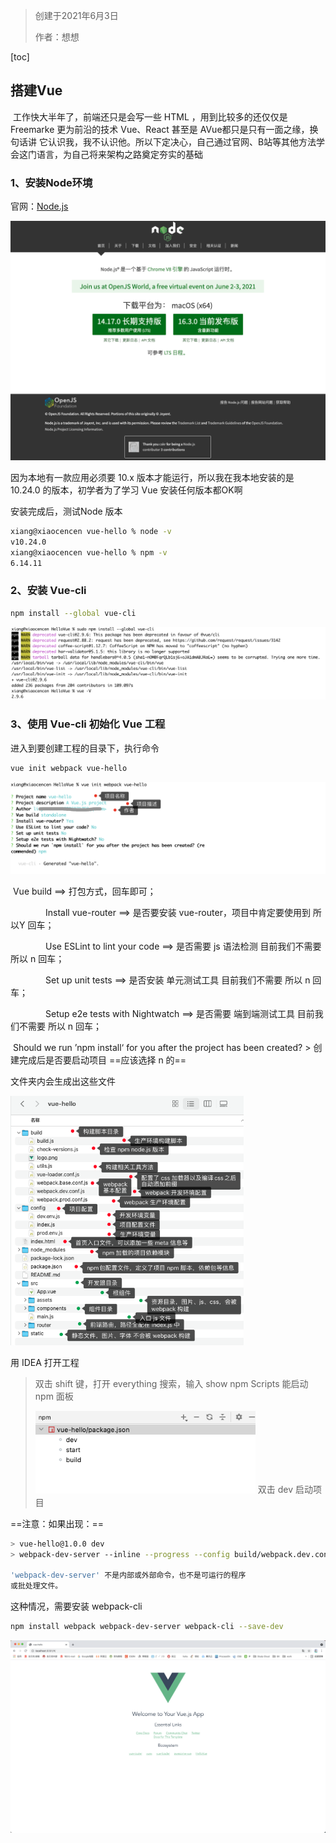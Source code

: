 > 
>
> 创建于2021年6月3日
>
> 作者：想想

[toc]



## 搭建Vue

​		工作快大半年了，前端还只是会写一些 HTML ，用到比较多的还仅仅是 Freemarke 更为前沿的技术 Vue、React 甚至是 AVue都只是只有一面之缘，换句话讲 它认识我，我不认识他。所以下定决心，自己通过官网、B站等其他方法学会这门语言，为自己将来架构之路奠定夯实的基础



### 1、安装Node环境

官网：[Node.js](https://nodejs.org/zh-cn/)

<img src="images/image-20210603143726037.png" alt="image-20210603143726037" style="zoom:50%;" />

因为本地有一款应用必须要 10.x 版本才能运行，所以我在我本地安装的是 10.24.0 的版本，初学者为了学习 Vue 安装任何版本都OK啊

安装完成后，测试Node 版本

```sh
xiang@xiaocencen vue-hello % node -v
v10.24.0
xiang@xiaocencen vue-hello % npm -v
6.14.11
```

### 2、安装 Vue-cli

```sh
npm install --global vue-cli
```

![image-20210603144145844](images/image-20210603144145844.png)

 

### 3、使用 Vue-cli 初始化 Vue 工程

进入到要创建工程的目录下，执行命令

```sh
vue init webpack vue-hello
```

![image-20210603144356474](images/image-20210603144356474.png)

​				Vue build ==> 打包方式，回车即可；

　　　　Install vue-router ==> 是否要安装 vue-router，项目中肯定要使用到 所以Y 回车；

　　　　Use ESLint to lint your code ==> 是否需要 js 语法检测 目前我们不需要 所以 n 回车；

　　　　Set up unit tests ==> 是否安装 单元测试工具 目前我们不需要 所以 n 回车；

　　　　Setup e2e tests with Nightwatch ==> 是否需要 端到端测试工具 目前我们不需要 所以 n 回车；

​				Should we run ’npm install‘ for you after the project has been created? > 创建完成后是否要启动项目 ==应该选择 n 的==



文件夹内会生成出这些文件

<img src="images/image-20210603145623168.png" alt="image-20210603145623168" style="zoom: 67%;" /> 

用 IDEA 打开工程

> 双击 shift 键，打开 everything 搜索，输入 show npm Scripts 能启动 npm 面板
>
> <img src="images/image-20210603145849575.png" alt="image-20210603145849575" style="zoom:40%;" /> 双击 dev 启动项目



==注意：如果出现：==

```sh
> vue-hello@1.0.0 dev
> webpack-dev-server --inline --progress --config build/webpack.dev.conf.js

'webpack-dev-server' 不是内部或外部命令，也不是可运行的程序
或批处理文件。
```

这种情况，需要安装 webpack-cli 

```sh
npm install webpack webpack-dev-server webpack-cli --save-dev
```



![image-20210603145925141](images/image-20210603145925141.png)


